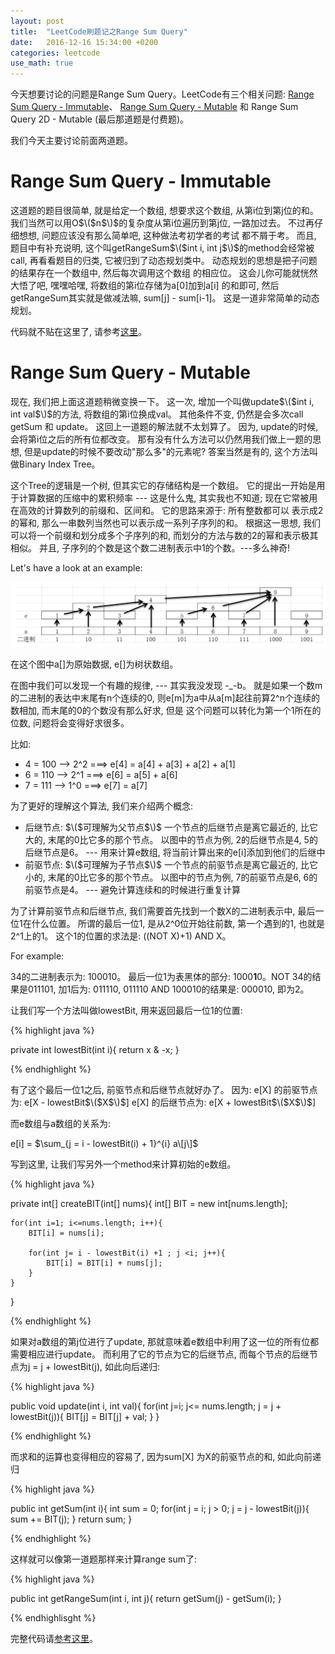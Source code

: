 ```yaml
---
layout: post
title:  "LeetCode刷题记之Range Sum Query"
date:   2016-12-16 15:34:00 +0200
categories: leetcode
use_math: true
---
```


今天想要讨论的问题是Range Sum Query。LeetCode有三个相关问题: [Range Sum Query - Immutable]、 [Range Sum Query - Mutable] 和 Range Sum Query 2D - Mutable (最后那道题是付费题)。

我们今天主要讨论前面两道题。

Range Sum Query - Immutable
===========================

这道题的题目很简单, 就是给定一个数组, 想要求这个数组, 从第i位到第j位的和。 我们当然可以用O$\($n$\)$的复杂度从第i位遍历到第j位, 一路加过去。 不过再仔细想想, 问题应该没有那么简单吧, 这种做法考初学者的考试
都不屑于考。 而且, 题目中有补充说明, 这个叫getRangeSum$\($int i, int j$\)$的method会经常被call, 再看看题目的归类, 它被归到了动态规划类中。 动态规划的思想是把子问题的结果存在一个数组中, 然后每次调用这个数组
的相应位。 这会儿你可能就恍然大悟了吧,  嘿嘿哈嘿, 将数组的第i位存储为a\[0\]加到a\[i\] 的和即可, 然后getRangeSum其实就是做减法嘛, sum\[j\] - sum\[i-1\]。 这是一道非常简单的动态规划。

代码就不贴在这里了, 请参考[这里]。

Range Sum Query - Mutable
=========================

现在, 我们把上面这道题稍微变换一下。 这一次, 增加一个叫做update$\($int i, int val$\)$的方法, 将数组的第i位换成val。 其他条件不变, 仍然是会多次call getSum 和 update。 这回上一道题的解法就不太划算了。
因为, update的时候, 会将第i位之后的所有位都改变。 那有没有什么方法可以仍然用我们做上一题的思想, 但是update的时候不要改动"那么多"的元素呢? 答案当然是有的, 这个方法叫做Binary Index Tree。

这个Tree的逻辑是一个树, 但其实它的存储结构是一个数组。 它的提出一开始是用于计算数据的压缩中的累积频率 --- 这是什么鬼, 其实我也不知道; 现在它常被用在高效的计算数列的前缀和、区间和。 它的思路来源于: 所有整数都可以
表示成2的幂和, 那么一串数列当然也可以表示成一系列子序列的和。 根据这一思想, 我们可以将一个前缀和划分成多个子序列的和, 而划分的方法与数的2的幂和表示极其相似。 并且, 子序列的个数是这个数二进制表示中1的个数。---多么神奇!

Let's have a look at an example:

![Image](https://github.com/sophiesongge/sophiesongge.github.io/blob/master/images/binary_index_tree.png?raw=true=10x10)

在这个图中a\[\]为原始数据, e\[\]为树状数组。 

在图中我们可以发现一个有趣的规律, --- 其实我没发现 -_-b。 就是如果一个数m的二进制的表达中末尾有n个连续的0, 则e\[m\]为a中从a\[m\]起往前算2^n个连续的数相加, 而末尾的0的个数没有那么好求, 但是
这个问题可以转化为第一个1所在的位数, 问题将会变得好求很多。

比如:

* 4 = 100 --> 2^2  ===> e\[4\] = a\[4\] + a\[3\] + a\[2\] + a\[1\]
* 6 = 110 --> 2^1  ===> e\[6\] = a\[5\] + a\[6\]
* 7 = 111 --> 1^0  ===> e\[7\] = a\[7\]


为了更好的理解这个算法, 我们来介绍两个概念:

* 后继节点: $\($可理解为父节点$\)$ 一个节点的后继节点是离它最近的, 比它大的, 末尾的0比它多的那个节点。 以图中的节点为例, 2的后继节点是4, 5的后继节点是6。 --- 用来计算e数组, 将当前计算出来的e\[i\]添加到他们的后继中 
* 前驱节点: $\($可理解为子节点$\)$ 一个节点的前驱节点是离它最近的, 比它小的, 末尾的0比它多的那个节点。 以图中的节点为例, 7的前驱节点是6, 6的前驱节点是4。 --- 避免计算连续和的时候进行重复计算

为了计算前驱节点和后继节点, 我们需要首先找到一个数X的二进制表示中, 最后一位1在什么位置。 所谓的最后一位1, 是从2^0位开始往前数, 第一个遇到的1, 也就是2^1上的1。 这个1的位置的求法是: ((NOT X)+1) AND X。

For example:

34的二进制表示为: 100010。 最后一位1为表黑体的部分: 1000**1**0。NOT 34的结果是011101, 加1后为: 011110, 011110 AND 100010的结果是: 000010, 即为2。

让我们写一个方法叫做lowestBit, 用来返回最后一位1的位置:

{% highlight java %}

private int lowestBit(int i){
    return x & -x;
}

{% endhighlight %}

有了这个最后一位1之后, 前驱节点和后继节点就好办了。 因为:
e\[X\] 的前驱节点为: e\[X - lowestBit$\($X$\)$\]
e\[X\] 的后继节点为: e\[X + lowestBit$\($X$\)$\]

而e数组与a数组的关系为:

e\[i\] = $\sum_{j = i - lowestBit(i) + 1}^{i} a\[j\]$

写到这里, 让我们写另外一个method来计算初始的e数组。

{% highlight java %}

private int[] createBIT(int[] nums){
    int[] BIT = new int[nums.length];
    
    for(int i=1; i<=nums.length; i++){
        BIT[i] = nums[i];
        
        for(int j= i - lowestBit(i) +1 ; j <i; j++){
            BIT[i] = BIT[i] + nums[j];
        }
    }
}

{% endhighlight %}

如果对a数组的第j位进行了update, 那就意味着e数组中利用了这一位的所有位都需要相应进行update。 而利用了它的节点为它的后继节点, 而每个节点的后继节点为j = j + lowestBit(j), 如此向后递归:

{% highlight java %}

public void update(int i, int val){
    for(int j=i; j<= nums.length; j = j + lowestBit(j)){
        BIT[j] = BIT[j] + val;
    }
}

{% endhighlight %}

而求和的运算也变得相应的容易了, 因为sum\[X\] 为X的前驱节点的和, 如此向前递归

{% highlight java %}

public int getSum(int i){
    int sum = 0;
    for(int j = i; j > 0; j = j - lowestBit(j)){
       sum += BIT(j); 
    }
    return sum;
}

{% endhighlight %}

这样就可以像第一道题那样来计算range sum了:

{% highlight java %}

public int getRangeSum(int i, int j){
    return getSum(j) - getSum(i);
}

{% endhighlisght %}


完整代码请[参考这里]。

[Range Sum Query - Immutable]: https://leetcode.com/problems/range-sum-query-immutable/
[Range Sum Query - Mutable]: https://leetcode.com/problems/range-sum-query-mutable/
[这里]: https://github.com/sophiesongge/LeetCode/blob/master/src/RangeSumQuery_Immutable.java
[参考这里]: https://github.com/sophiesongge/LeetCode/blob/master/src/RangeSumQuery_Mutable.java